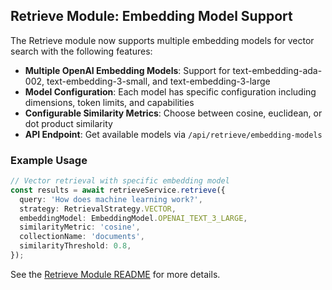## Retrieve Module: Embedding Model Support

The Retrieve module now supports multiple embedding models for vector search with the following features:

- **Multiple OpenAI Embedding Models**: Support for text-embedding-ada-002, text-embedding-3-small, and text-embedding-3-large
- **Model Configuration**: Each model has specific configuration including dimensions, token limits, and capabilities
- **Configurable Similarity Metrics**: Choose between cosine, euclidean, or dot product similarity
- **API Endpoint**: Get available models via `/api/retrieve/embedding-models`

### Example Usage

```typescript
// Vector retrieval with specific embedding model
const results = await retrieveService.retrieve({
  query: 'How does machine learning work?',
  strategy: RetrievalStrategy.VECTOR,
  embeddingModel: EmbeddingModel.OPENAI_TEXT_3_LARGE,
  similarityMetric: 'cosine',
  collectionName: 'documents',
  similarityThreshold: 0.8,
});
```

See the [Retrieve Module README](src/modules/retrieve/README.md) for more details.
